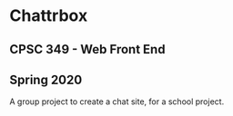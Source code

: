# Chattrbox

## CPSC 349 - Web Front End
## Spring 2020

A group project to create a chat site, for a school project.
